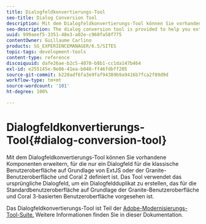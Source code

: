 ```yaml
---
title: Dialogfeldkonvertierungs-Tool
seo-title: Dialog Conversion Tool
description: Mit dem Dialogfeldkonvertierungs-Tool können Sie vorhandene Komponenten erweitern, bei denen nur ein Dialogfeld für die klassische Benutzeroberfläche definiert ist.
seo-description: The dialog conversion tool is provided to help you extend existing components that only have a dialog defined for the classic UI
uuid: 999aeef5-3351-48e3-a02e-c960fa58f775
contentOwner: Guillaume Carlino
products: SG_EXPERIENCEMANAGER/6.5/SITES
topic-tags: development-tools
content-type: reference
discoiquuid: dafe26ae-b2c5-4070-b8b1-cc1da147b464
exl-id: e255145e-9e86-41ea-b048-ff46fdbff205
source-git-commit: b220adf6fa3e9faf94389b9a9416b7fca2f89d9d
workflow-type: tm+mt
source-wordcount: '101'
ht-degree: 100%

---
```


# Dialogfeldkonvertierungs-Tool{#dialog-conversion-tool}

Mit dem Dialogfeldkonvertierungs-Tool können Sie vorhandene Komponenten erweitern, für die nur ein Dialogfeld für die klassische Benutzeroberfläche auf Grundlage von ExtJS oder der Granite-Benutzeroberfläche und Coral 2 definiert ist. Das Tool verwendet das ursprüngliche Dialogfeld, um ein Dialogfeldduplikat zu erstellen, das für die Standardbenutzeroberfläche auf Grundlage der Granite-Benutzeroberfläche und Coral 3-basierten Benutzeroberfläche vorgesehen ist.

Das Dialogfeldkonvertierungs-Tool ist Teil der [Adobe-Modernisierungs-Tool-Suite.](modernization-tools.md) Weitere Informationen finden Sie in dieser Dokumentation.
